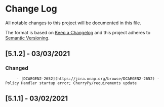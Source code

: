 # Change Log
All notable changes to this project will be documented in this file.

The format is based on [Keep a Changelog](http://keepachangelog.com/)
and this project adheres to [Semantic Versioning](http://semver.org/).


## [5.1.2] - 03/03/2021      
### Changed
         - [DCAEGEN2-2652](https://jira.onap.org/browse/DCAEGEN2-2652) - Policy Handler startup error; CherryPy/requirements update

## [5.1.1] - 03/02/2021      
